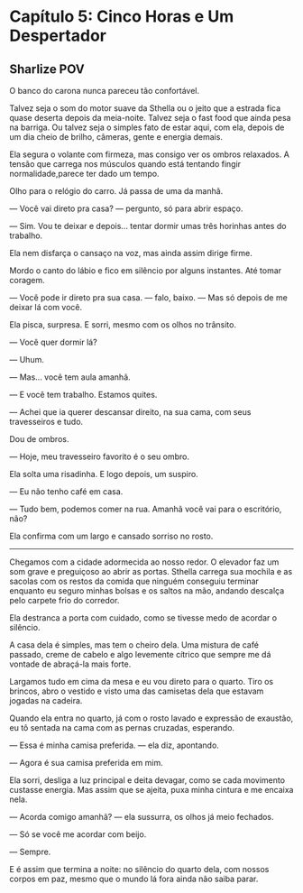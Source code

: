 # **Capítulo 5: Cinco Horas e Um Despertador**

## **Sharlize POV**

O banco do carona nunca pareceu tão confortável.

Talvez seja o som do motor suave da Sthella ou o jeito que a estrada fica quase deserta depois da meia-noite. Talvez seja o fast food que ainda pesa na barriga. Ou talvez seja o simples fato de estar aqui, com ela, depois de um dia cheio de brilho, câmeras, gente e energia demais.

Ela segura o volante com firmeza, mas consigo ver os ombros relaxados. A tensão que carrega nos músculos quando está tentando fingir normalidade,parece ter dado um tempo.

Olho para o relógio do carro. Já passa de uma da manhã.

— Você vai direto pra casa? — pergunto, só para abrir espaço.

— Sim. Vou te deixar e depois... tentar dormir umas três horinhas antes do trabalho.

Ela nem disfarça o cansaço na voz, mas ainda assim dirige firme.

Mordo o canto do lábio e fico em silêncio por alguns instantes. Até tomar coragem.

— Você pode ir direto pra sua casa. — falo, baixo. — Mas só depois de me deixar lá com você.

Ela pisca, surpresa. E sorri, mesmo com os olhos no trânsito.

— Você quer dormir lá?

— Uhum.

— Mas... você tem aula amanhã.

— E você tem trabalho. Estamos quites.

— Achei que ia querer descansar direito, na sua cama, com seus travesseiros e tudo.

Dou de ombros.

— Hoje, meu travesseiro favorito é o seu ombro.

Ela solta uma risadinha. E logo depois, um suspiro.

— Eu não tenho café em casa.

— Tudo bem, podemos comer na rua. Amanhã você vai para o escritório, não?

Ela confirma com um largo e cansado sorriso no rosto.

---

Chegamos com a cidade adormecida ao nosso redor. O elevador faz um som grave e preguiçoso ao abrir as portas. Sthella carrega sua mochila e as sacolas com os restos da comida que ninguém conseguiu terminar enquanto eu seguro minhas bolsas e os saltos na mão, andando descalça pelo carpete frio do corredor.

Ela destranca a porta com cuidado, como se tivesse medo de acordar o silêncio.

A casa dela é simples, mas tem o cheiro dela. Uma mistura de café passado, creme de cabelo e algo levemente cítrico que sempre me dá vontade de abraçá-la mais forte.

Largamos tudo em cima da mesa e eu vou direto para o quarto. Tiro os brincos, abro o vestido e visto uma das camisetas dela que estavam jogadas na cadeira.

Quando ela entra no quarto, já com o rosto lavado e expressão de exaustão, eu tô sentada na cama com as pernas cruzadas, esperando.

— Essa é minha camisa preferida. — ela diz, apontando.

— Agora é sua camisa preferida em mim.

Ela sorri, desliga a luz principal e deita devagar, como se cada movimento custasse energia. Mas assim que se ajeita, puxa minha cintura e me encaixa nela.

— Acorda comigo amanhã? — ela sussurra, os olhos já meio fechados.

— Só se você me acordar com beijo.

— Sempre.

E é assim que termina a noite: no silêncio do quarto dela, com nossos corpos em paz, mesmo que o mundo lá fora ainda não saiba parar.
